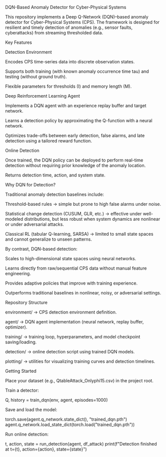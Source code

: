 DQN-Based Anomaly Detector for Cyber-Physical Systems

This repository implements a Deep Q-Network (DQN)–based anomaly detector for Cyber-Physical Systems (CPS). The framework is designed for resilient and timely detection of anomalies (e.g., sensor faults, cyberattacks) from streaming thresholded data.

Key Features

Detection Environment

Encodes CPS time-series data into discrete observation states.

Supports both training (with known anomaly occurrence time tau) and testing (without ground truth).

Flexible parameters for thresholds (I) and memory length (M).

Deep Reinforcement Learning Agent

Implements a DQN agent with an experience replay buffer and target network.

Learns a detection policy by approximating the Q-function with a neural network.

Optimizes trade-offs between early detection, false alarms, and late detection using a tailored reward function.

Online Detection

Once trained, the DQN policy can be deployed to perform real-time detection without requiring prior knowledge of the anomaly location.

Returns detection time, action, and system state.

Why DQN for Detection?

Traditional anomaly detection baselines include:

Threshold-based rules → simple but prone to high false alarms under noise.

Statistical change detection (CUSUM, GLR, etc.) → effective under well-modeled distributions, but less robust when system dynamics are nonlinear or under adversarial attacks.

Classical RL (tabular Q-learning, SARSA) → limited to small state spaces and cannot generalize to unseen patterns.

By contrast, DQN-based detection:

Scales to high-dimensional state spaces using neural networks.

Learns directly from raw/sequential CPS data without manual feature engineering.

Provides adaptive policies that improve with training experience.

Outperforms traditional baselines in nonlinear, noisy, or adversarial settings.

Repository Structure

environment/ → CPS detection environment definition.

agent/ → DQN agent implementation (neural network, replay buffer, optimizer).

training/ → training loop, hyperparameters, and model checkpoint saving/loading.

detection/ → online detection script using trained DQN models.

plotting/ → utilities for visualizing training curves and detection timelines.

Getting Started

Place your dataset (e.g., QtableAttack_Onlyphi15.csv) in the project root.

Train a detector:

Q, history = train_dqn(env, agent, episodes=1000)


Save and load the model:

torch.save(agent.q_network.state_dict(), "trained_dqn.pth")
agent.q_network.load_state_dict(torch.load("trained_dqn.pth"))


Run online detection:

t, action, state = run_detection(agent, df_attack)
print(f"Detection finished at t={t}, action={action}, state={state}")
